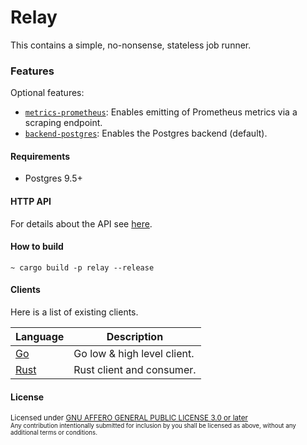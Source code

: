 # Relay

This contains a simple, no-nonsense, stateless job runner.

### Features
Optional features:
- [`metrics-prometheus`][]: Enables emitting of Prometheus metrics via a scraping endpoint.
- [`backend-postgres`][]: Enables the Postgres backend (default).

[`backend-postgres`]: `relay_postgres`
[`metrics-prometheus`]: https://crates.io/crates/metrics-exporter-prometheus

#### Requirements
- Postgres 9.5+

#### HTTP API
For details about the API see [here](../relay-http/V2-API.md). 

#### How to build
```shell
~ cargo build -p relay --release
```

#### Clients
Here is a list of existing clients.

| Language                                                                                 | Description                 |
|------------------------------------------------------------------------------------------|-----------------------------|
| [Go](https://github.com/relay-io/relay-sdk-go)                                           | Go low & high level client. |
| [Rust](https://github.com/relay-io/relay/blob/main/relay-http/src/http/client/client.rs) | Rust client and consumer.   |


#### License

<sup>
Licensed under <a href="LICENSE">GNU AFFERO GENERAL PUBLIC LICENSE 3.0 or later</a>

<br>

<sub>
Any contribution intentionally submitted for inclusion by you shall be licensed as above, without any additional terms or conditions.
</sub>
